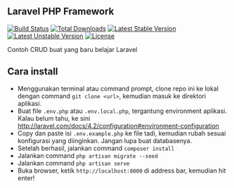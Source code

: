 ## Laravel PHP Framework

[![Build Status](https://travis-ci.org/laravel/framework.svg)](https://travis-ci.org/laravel/framework)
[![Total Downloads](https://poser.pugx.org/laravel/framework/downloads.svg)](https://packagist.org/packages/laravel/framework)
[![Latest Stable Version](https://poser.pugx.org/laravel/framework/v/stable.svg)](https://packagist.org/packages/laravel/framework)
[![Latest Unstable Version](https://poser.pugx.org/laravel/framework/v/unstable.svg)](https://packagist.org/packages/laravel/framework)
[![License](https://poser.pugx.org/laravel/framework/license.svg)](https://packagist.org/packages/laravel/framework)

Contoh CRUD buat yang baru belajar Laravel

## Cara install 

* Menggunakan terminal atau command prompt, clone repo ini ke lokal dengan command `git clone <url>`, kemudian masuk ke direktori aplikasi. 
* Buat file `.env.php` atau `.env.local.php`, tergantung environment aplikasi. Kalau belum tahu, ke sini http://laravel.com/docs/4.2/configuration#environment-configuration
* Copy dan paste isi `.env.example.php` ke file tadi, kemudian rubah sesuai konfigurasi yang diinginkan. Jangan lupa buat databasenya.
* Setelah berhasil, jalankan command `composer install`
* Jalankan command `php artisan migrate --seed`
* Jalankan command `php artisan serve`
* Buka browser, ketik `http://localhost:8000` di address bar, kemudian hit enter!
